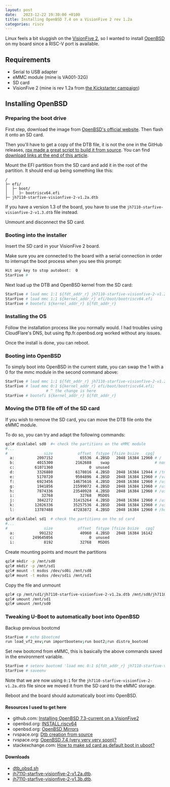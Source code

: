 ```yaml
---
layout: post
date:   2023-12-22 19:30:00 +0100
title: Installing OpenBSD 7.4 on a VisionFive 2 rev 1.2a
categories: riscv
---
```


Linux feels a bit sluggish on the [VisionFive 2](https://www.starfivetech.com/en/site/boards), so I wanted to install [OpenBSD](https://www.openbsd.org/) on my board since a RISC-V port is available.

## Requirements
- Serial to USB adapter
- eMMC module (mine is VA001-32G)
- SD card
- VisionFive 2 (mine is rev 1.2a from [the Kickstarter campaign](https://www.kickstarter.com/projects/starfive/visionfive-2))

## Installing OpenBSD

### Preparing the boot drive

First step, download the image from [OpenBSD's official website](https://www.openbsd.org/faq/faq4.html#Download).
Then flash it onto an SD card.

Then you'll have to get a copy of the DTB file, it is not the one in the GitHub releases, [rpx made a great script to build it from source](https://forum.rvspace.org/t/dtb-creation-from-source/3473). You can find [download links at the end of this article](#downloads).

Mount the EFI partition from the SD card and add it in the root of the partition.
It should end up being something like this:
```
/
├─ efi/
│  ├─ boot/
│  │  ├─ bootriscv64.efi
├─ jh7110-starfive-visionfive-2-v1.2a.dtb
```

If you have a version 1.3 of the board, you have to use the `jh7110-starfive-visionfive-2-v1.3.dtb` file instead. 

Unmount and disconnect the SD card.

### Booting into the installer

Insert the SD card in your VisionFive 2 board.

Make sure you are connected to the board with a serial connection in order to interrupt the boot process when you see
this prompt:
```sh
Hit any key to stop autoboot:  0 
StarFive # 
```

Next load up the DTB and OpenBSD kernel from the SD card:
```sh
StarFive # load mmc 1:1 ${fdt_addr_r} jh7110-starfive-visionfive-2-v1.2a.dtb
StarFive # load mmc 1:1 ${kernel_addr_r} efi/boot/bootriscv64.efi
StarFive # bootefi ${kernel_addr_r} ${fdt_addr_r}
```

### Installing the OS

Follow the installation process like you normally would.
I had troubles using CloudFlare's DNS, but using ftp.fr.openbsd.org worked without any issues.

Once the install is done, you can reboot.

### Booting into OpenBSD

To simply boot into OpenBSD in the current state, you can swap the 1 with a 0 for the mmc module in the second command above:
```sh
StarFive # load mmc 1:1 ${fdt_addr_r} jh7110-starfive-visionfive-2-v1.2a.dtb;
StarFive # load mmc 0:1 ${kernel_addr_r} efi/boot/bootriscv64.efi;
                  # ^ the change is here
StarFive # bootefi ${kernel_addr_r} ${fdt_addr_r}
```

### Moving the DTB file off of the SD card

If you wish to remove the SD card, you can move the DTB file onto the eMMC module.

To do so, you can try and adapt the following commands:

```sh
qzl# disklabel sd0  #< check the partitions on the eMMC module
#...
#                size           offset  fstype [fsize bsize   cpg]
  a:          2097152            65536  4.2BSD   2048 16384 12960 # /
  b:          4015300          2162688    swap                    # none
  c:         61071360                0  unused                    
  d:          3326880          6178016  4.2BSD   2048 16384 12944 # /tmp
  e:          5170720          9504896  4.2BSD   2048 16384 12960 # /var
  f:          6923456         14675616  4.2BSD   2048 16384 12960 # /usr
  g:          1941856         21599072  4.2BSD   2048 16384 12960 # /usr/X11R6
  h:          7874336         23540928  4.2BSD   2048 16384 12960 # /usr/local
  i:            32768            32768   MSDOS                                  # this looks like the efi partition (indicated by the msdos fstype)
  j:          3842272         31415264  4.2BSD   2048 16384 12960 # /usr/src
  k:         12026336         35257536  4.2BSD   2048 16384 12960 # /usr/obj
  l:         13787488         47283872  4.2BSD   2048 16384 12960 # /home

qzl# disklabel sd1  # check the partitions on the sd card
#...
#                size           offset  fstype [fsize bsize   cpg]
  a:           991232            40960  4.2BSD   2048 16384 16142 
  c:        249645056                0  unused                    
  i:             8192            32768   MSDOS                                  # this looks like the efi partition (indicated by the msdos fstype)
```

Create mounting points and mount the partitions
```sh
qzl# mkdir -p /mnt/sd0
qzl# mkdir -p /mnt/sd1
qzl# mount -t msdos /dev/sd0i /mnt/sd0
qzl# mount -t msdos /dev/sd1i /mnt/sd1
```

Copy the file and unmount
```sh
qzl# cp /mnt/sd1/jh7110-starfive-visionfive-2-v1.2a.dtb /mnt/sd0/jh7110-starfive-visionfive-2-v1.2a.dtb
qzl# umount /mnt/sd1
qzl# umount /mnt/sd0
```

### Tweaking U-Boot to automatically boot into OpenBSD

Backup previous bootcmd
```sh
StarFive # echo $bootcmd
run load_vf2_env;run importbootenv;run boot2;run distro_bootcmd
```

Set new bootcmd from eMMC, this is basically the above commands saved in the environment variable.
```sh
StarFive # setenv bootcmd 'load mmc 0:1 ${fdt_addr_r} jh7110-starfive-visionfive-2-v1.2a.dtb;load mmc 0:1 ${kernel_addr_r} efi/boot/bootriscv64.efi;bootefi ${kernel_addr_r} ${fdt_addr_r}'
StarFive # saveenv
```

Note that we are now using `0:1` for the `jh7110-starfive-visionfive-2-v1.2a.dtb` file since we moved it from the SD card to the eMMC storage.

Reboot and the board should automatically boot into OpenBSD.

#### Resources I used to get here

- github.com: [Installing OpenBSD 7.3-current on a VisionFive2](https://gist.github.com/csgordon/74658096f7838382b40bd64e11f6983e)
- openbsd.org: [INSTALL.riscv64](https://ftp.openbsd.org/pub/OpenBSD/7.4/riscv64/INSTALL.riscv64)
- openbsd.org: [OpenBSD Mirrors](https://www.openbsd.org/ftp.html)
- rvspace.org: [Dtb creation from source](https://forum.rvspace.org/t/dtb-creation-from-source/3473)
- rvspace.org: [OpenBSD 7.4 (very very very soon)?](https://forum.rvspace.org/t/openbsd-7-4-very-very-very-soon/3701/3)
- stackexchange.com: [How to make sd card as default boot in uboot?](https://unix.stackexchange.com/questions/120909/how-to-make-sd-card-as-default-boot-in-uboot)

#### Downloads

- [dtb_obsd.sh](/assets/dtb_obsd/dtb_obsd.sh)
- [jh7110-starfive-visionfive-2-v1.2a.dtb](/assets/dtb_obsd/jh7110-starfive-visionfive-2-v1.2a.dtb).
- [jh7110-starfive-visionfive-2-v1.3b.dtb](/assets/dtb_obsd/jh7110-starfive-visionfive-2-v1.3b.dtb).

